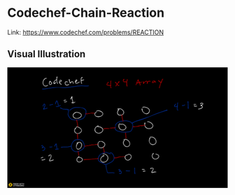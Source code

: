# Codechef-Chain-Reaction
Link: https://www.codechef.com/problems/REACTION
## Visual Illustration
![](Ziteboard.png)
